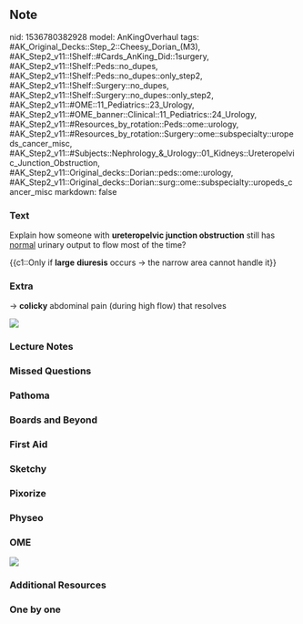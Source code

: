 ## Note
nid: 1536780382928
model: AnKingOverhaul
tags: #AK_Original_Decks::Step_2::Cheesy_Dorian_(M3), #AK_Step2_v11::!Shelf::#Cards_AnKing_Did::1surgery, #AK_Step2_v11::!Shelf::Peds::no_dupes, #AK_Step2_v11::!Shelf::Peds::no_dupes::only_step2, #AK_Step2_v11::!Shelf::Surgery::no_dupes, #AK_Step2_v11::!Shelf::Surgery::no_dupes::only_step2, #AK_Step2_v11::#OME::11_Pediatrics::23_Urology, #AK_Step2_v11::#OME_banner::Clinical::11_Pediatrics::24_Urology, #AK_Step2_v11::#Resources_by_rotation::Peds::ome::urology, #AK_Step2_v11::#Resources_by_rotation::Surgery::ome::subspecialty::uropeds_cancer_misc, #AK_Step2_v11::#Subjects::Nephrology_&_Urology::01_Kidneys::Ureteropelvic_Junction_Obstruction, #AK_Step2_v11::Original_decks::Dorian::peds::ome::urology, #AK_Step2_v11::Original_decks::Dorian::surg::ome::subspecialty::uropeds_cancer_misc
markdown: false

### Text
Explain how someone with <b>ureteropelvic junction obstruction</b>
still has <u>normal</u> urinary output to flow most of the time?
<div>
  {{c1::Only if <b>large</b> <b>diuresis</b> occurs → the narrow
  area cannot handle it}}
</div>

### Extra
→ <b>colicky</b> abdominal pain (during high flow) that resolves
<div>
  <div><img src="paste-4214672882401281.jpg"></div>
</div>

### Lecture Notes


### Missed Questions


### Pathoma


### Boards and Beyond


### First Aid


### Sketchy


### Pixorize


### Physeo


### OME
<div class="ome-widget">
  <a href=
  "https://onlinemeded.org/spa/pediatrics/urology/acquire?ref=anki">
  <img src="_OME_AnkiFlashcards_Lesson_3.png"></a>
</div>

### Additional Resources


### One by one

